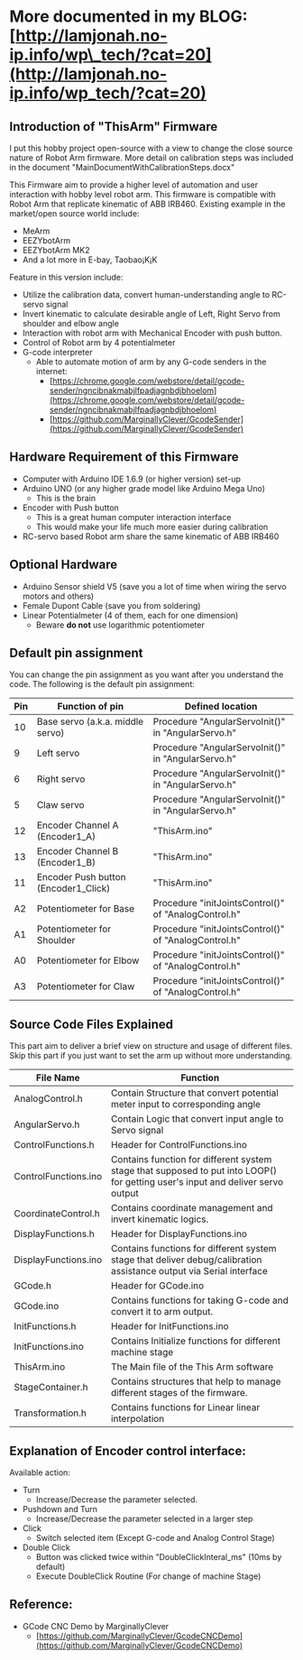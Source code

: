 

# More documented in my BLOG: [http://lamjonah.no-ip.info/wp\_tech/?cat=20](http://lamjonah.no-ip.info/wp_tech/?cat=20)

## Introduction of &quot;ThisArm&quot; Firmware

I put this hobby project open-source with a view to change the close source nature of Robot Arm firmware. More detail on calibration steps was included in the document &quot;MainDocumentWithCalibrationSteps.docx&quot;

This Firmware aim to provide a higher level of automation and user interaction with hobby level robot arm. This firmware is compatible with Robot Arm that replicate kinematic of ABB IRB460.  Existing example in the market/open source world include:

- MeArm
- EEZYbotArm
- EEZYbotArm MK2
- And a lot more in E-bay, Taobao¡K¡K

Feature in this version include:

- Utilize the calibration data, convert human-understanding angle to RC-servo signal
- Invert kinematic to calculate desirable angle of Left, Right Servo from shoulder and elbow angle
- Interaction with robot arm with Mechanical Encoder with push button.
- Control of Robot arm by 4 potentialmeter
- G-code interpreter
  - Able to automate motion of arm by any G-code senders in the internet:
    - [https://chrome.google.com/webstore/detail/gcode-sender/ngncibnakmabjlfpadjagnbdjbhoelom](https://chrome.google.com/webstore/detail/gcode-sender/ngncibnakmabjlfpadjagnbdjbhoelom)
    - [https://github.com/MarginallyClever/GcodeSender](https://github.com/MarginallyClever/GcodeSender)

## Hardware Requirement of this Firmware

- Computer with Arduino IDE 1.6.9 (or higher version) set-up
- Arduino UNO (or any higher grade model like Arduino Mega Uno)
  - This is the brain
- Encoder with Push button
  - This is a great human computer interaction interface
  - This would make your life much more easier during calibration
- RC-servo based Robot arm share the same kinematic of ABB IRB460

## Optional Hardware

- Arduino Sensor shield V5 (save you a lot of time when wiring the servo motors and others)
- Female Dupont Cable (save you from soldering)
- Linear Potentialmeter (4 of them, each for one dimension)
  - Beware **do not** use logarithmic potentiometer

## Default pin assignment

You can change the pin assignment as you want after you understand the code. The following is the default pin assignment:

| Pin | Function of pin | Defined location |
| --- | --- | --- |
| 10 | Base servo (a.k.a. middle servo) | Procedure &quot;AngularServoInit()&quot; in &quot;AngularServo.h&quot; |
| 9 | Left servo   | Procedure &quot;AngularServoInit()&quot; in &quot;AngularServo.h&quot; |
| 6 | Right servo | Procedure &quot;AngularServoInit()&quot; in &quot;AngularServo.h&quot; |
| 5 | Claw servo | Procedure &quot;AngularServoInit()&quot; in &quot;AngularServo.h&quot; |
| 12 | Encoder Channel A (Encoder1\_A) | &quot;ThisArm.ino&quot; |
| 13 | Encoder Channel B (Encoder1\_B) | &quot;ThisArm.ino&quot; |
| 11 | Encoder Push button (Encoder1\_Click) | &quot;ThisArm.ino&quot; |
| A2 | Potentiometer for Base | Procedure &quot;initJointsControl()&quot; of &quot;AnalogControl.h&quot; |
| A1 | Potentiometer for Shoulder | Procedure &quot;initJointsControl()&quot; of &quot;AnalogControl.h&quot; |
| A0 | Potentiometer for Elbow | Procedure &quot;initJointsControl()&quot; of &quot;AnalogControl.h&quot; |
| A3 | Potentiometer for Claw | Procedure &quot;initJointsControl()&quot; of &quot;AnalogControl.h&quot; |

## Source Code Files Explained

This part aim to deliver a brief view on structure and usage of different files. Skip this part if you just want to set the arm up without more understanding.

| File Name | Function |
| --- | --- |
| AnalogControl.h | Contain Structure that convert  potential meter input to corresponding angle |
| AngularServo.h | Contain Logic that convert input angle to Servo signal |
| ControlFunctions.h | Header for ControlFunctions.ino |
| ControlFunctions.ino | Contains function for different system stage that supposed to put into LOOP() for getting user&#39;s input and deliver servo output |
| CoordinateControl.h | Contains coordinate management and invert kinematic logics. |
| DisplayFunctions.h | Header for DisplayFunctions.ino |
| DisplayFunctions.ino | Contains functions for different system stage that deliver debug/calibration assistance output via Serial interface |
| GCode.h | Header for GCode.ino |
| GCode.ino | Contains functions for taking G-code and convert it to arm output. |
| InitFunctions.h | Header for InitFunctions.ino |
| InitFunctions.ino | Contains Initialize functions for different machine stage |
| ThisArm.ino | The Main file of the This Arm software |
| StageContainer.h | Contains structures that help to manage different stages of the firmware. |
| Transformation.h | Contains functions for Linear linear interpolation |

## Explanation of Encoder control interface:

Available action:

- Turn
  - Increase/Decrease the parameter selected.
- Pushdown and Turn
  - Increase/Decrease the parameter selected in a larger step
- Click
  - Switch selected item (Except G-code and Analog Control Stage)
- Double Click
  - Button was clicked twice within &quot;DoubleClickInteral\_ms&quot; (10ms by default)
  - Execute DoubleClick Routine (For change of machine Stage)

## Reference:

- GCode CNC Demo by MarginallyClever
  - [https://github.com/MarginallyClever/GcodeCNCDemo](https://github.com/MarginallyClever/GcodeCNCDemo)

